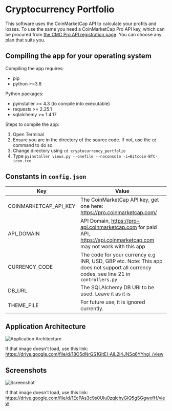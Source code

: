# Cryptocurrency Portfolio
This software uses the CoinMarketCap API to calculate your profits and losses. To use the same you need a CoinMarketCap Pro API key, which can be procured from [the CMC Pro API registration page](https://pro.coinmarketcap.com/signup/ "CMC Pro API registeration page"). You can choose any plan that suits you.

## Compiling the app for your operating system

Compiling the app requires:
* pip
* python >=3.8

Python packages:
* pyinstaller >= 4.3 (to compile into executable)
* requests >= 2.25.1
* sqlalchemy >= 1.4.17

Steps to compile the app:
1. Open Terminal
2. Ensure you are in the directory of the source code. If not, use the `cd` command to do so.
3. Change directory using `cd cryptocurrency_portfolio`
4. Type `pyinstaller views.py --onefile --noconsole -i=Bitcoin-BTC-icon.ico`

## Constants in `config.json`
Key | Value
----|------
COINMARKETCAP_API_KEY | The CoinMarketCap API key, get one here: https://pro.coinmarketcap.com/
API_DOMAIN | API Domain, https://pro-api.coinmarketcap.com for paid API, https://api.coinmarketcap.com may not work with this app
CURRENCY_CODE | The code for your currency e.g INR, USD, GBP etc. Note: This app does not support all currency codes, see line 21 in `controllers.py`
DB_URL | The SQLAlchemy DB URI to be used. Leave it as it is
THEME_FILE | For future use, it is ignored currently.

## Application Architecture
![Application Architecture](https://dsm01pap001files.storage.live.com/y4mH_mbUjw3bk22wjeGCVR41ouJt_-zTP1gHsfPy2X6ZK-xqMif6kibjruaPyjsivIiYcxipKOpba7dtFx9pylnype6qr_01aVJomLK81x7FV7WLCkglgE6GtUiu0WAtEN1DfitqJIUs-LO2z-BUUvwjZH13rini0HZYKbh-t87cnlCK8-E2B3FqCLv7z5SRKKe?width=1500&height=768&cropmode=none)

If that image doesn't load, use this link: https://drive.google.com/file/d/18O5dNrGS1GltEI-AiL2i4JNSq6YYngi_/view

## Screenshots
![Screenshot](https://dsm01pap001files.storage.live.com/y4mgBvIR7FjXWz9Qp_byWTJmDC1NIQrPXecVfcuZUBXWU_GtE1sRkVnjI-r6jrEQOwzgs_5grZHE0FXTFws0LEseyb-l6sgu3otluOb6fP8khNyR66rz897lP2P5Rae-lReQ3Qv_Ur6IM9wL9TMR-yCQUyVqa0FnMHBbUXG3IZC-DdmqNYPBDdlpmqqbCTak8Jw?width=1236&height=252&cropmode=none)

If that image doesn't load, use this link: https://drive.google.com/file/d/1EcPAs3c9s0Ulu0zqIchyGlQ5gSGgwxfH/view
